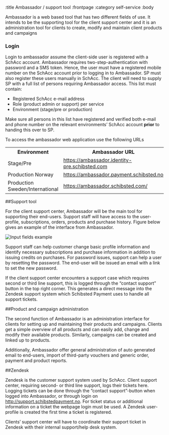 :title Ambassador / support tool
:frontpage
:category self-service
:body

Ambassador is a web based tool that has two different fields of use. It intends to be the supporting tool for the client support center and it is an administration tool for clients to create, modify and maintain client products and campaigns

### Login

Login to ambassador assume the client-side user is registered with a SchAcc account. Ambassador requires two-step-authentication with password and a SMS token. Hence, the user must have a registered mobile number on the SchAcc account prior to logging in to Ambassador. SP must also register these users manually in SchAcc. The client will need to supply SP with a full list of persons requiring Ambassador access. This list must contain:

* Registered SchAcc e-mail address
* Role (product admin or support) per service
* Environment (stage/pre or production)

Make sure all persons in this list have registered and verified both e-mail and phone number on the relevant environments’ SchAcc account **prior** to handing this over to SP.

To access the ambassador web application use the following URLs

<table class="sectioned mbl" width="100%">
  <tr>
    <th>Environment</th>
    <th>Ambassador URL</th>
  </tr>
  <tr>
    <td>Stage/Pre</td>
    <td><a href="https://ambassador.identity-pre.schibsted.com">https://ambassador.identity-pre.schibsted.com</a></td>
  </tr>
  <tr>
    <td>Production Norway</td>
    <td><a href="https://ambassador.payment.schibsted.no">https://ambassador.payment.schibsted.no</a></td>
  </tr>
  <tr>
    <td>Production Sweden/International</td>
    <td><a href="https://ambassador.schibsted.com/">https://ambassador.schibsted.com/</a></td>
  </tr>
</table>

##Support tool

For the client support center, Ambassador will be the main tool for supporting their end-users. Support staff will have access to the user-profile, subscriptions, orders, products and purchase history. Figure below gives an example of the interface from Ambassador.

![Input fields example](/images/support/ambassador.png)

Support staff can help customer change basic profile information and identify necessary subscriptions and purchase information in addition to issuing credits on purchases.  For password issues, support can help a user by resetting the password. The end-user will be issued an email with a link to set the new password.

If the client support center encounters a support case which requires second or third line support, this is logged through the “contact support” button in the top right corner. This generates a direct message into the Zendesk support system which Schibsted Payment uses to handle all support tickets.

##Product and campaign administration

The second function of Ambassador is an administration interface for clients for setting up and maintaining their products and campaigns. Clients get a simple overview of all products and can easily add, change and modify their available products. Similarly, campaigns can be created and linked up to products.

Additionally, Ambassador offer general administration of auto generated email to end-users, import of third-party vouchers and generic order, payment and product reports.

##Zendesk

Zendesk is the customer support system used by SchAcc. Client support center, requiring second- or third line support, logs their tickets here. Logging tickets can be done through the “contact support”-button when logged into Ambassador, or through login on http://support.schibstedpayment.no.  For ticket status or additional information on a ticket the webpage login must be used. A Zendesk user-profile is created the first time a ticket is registered.

Clients’ support center will have to coordinate their support ticket in Zendesk with their internal support/help desk system.